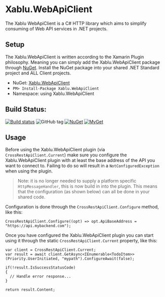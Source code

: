 # Xablu.WebApiClient
The Xablu WebApiClient is a C# HTTP library which aims to simplify consuming of Web API services in .NET projects.

## Setup
The Xablu.WebApiClient is written according to the Xamarin Plugin philosophy. Meaning you can simply add the Xablu.WebApiClient package through 
[NuGet](https://www.nuget.org/packages/Xablu.WebApiClient). Install the NuGet package into your shared .NET Standard project and ALL Client projects.

* NuGet: [Xablu.WebApiClient](https://www.nuget.org/packages/Xablu.WebApiClient)
* `PM> Install-Package Xablu.WebApiClient`
* Namespace: using Xablu.WebApiClient

## Build Status: 
[![Build status](https://ci.appveyor.com/api/projects/status/5ey0sq4fn01t9o56?svg=true
)](https://ci.appveyor.com/project/Xablu/xablu-webapiclient)
![GitHub tag](https://img.shields.io/github/tag/Xablu/Xablu.WebApiClient.svg)
[![NuGet](https://img.shields.io/nuget/v/Xablu.WebApiClient.svg?label=NuGet)](https://www.nuget.org/packages/Xablu.WebApiClient/)
[![MyGet](https://img.shields.io/myget/xabluhq/v/Xablu.WebApiClient.svg)](https://www.myget.org/F/Xablu.WebApiClient/api/v2)

## Usage

Before using the Xablu.WebApiClient plugin (via `CrossRestApiClient.Current`) make sure you configure the Xablu.WebApiClient plugin with at least the base address of the API you want to connect to.
Failing to do so will result in a `NotConfiguredException` when using the plugin.

> Note: it is no longer needed to supply a platform specific `HttpMessageHandler`, this is now build in into the plugin. This means that the configuration (as shown below) can all be done in 
> your shared code.

Configuration is done through the `CrossRestApiClient.Configure` method, like this:

```
CrossRestApiClient.Configure((opt) => opt.ApiBaseAddress = "https://api.mybackend.com");
```

Once you have configured the Xablu.WebApiClient plugin you can start using it through the static `CrossRestApiClient.Current` property, like this:

```
var client = CrossRestApiClient.Current;
var result = await client.GetAsync<IEnumerable<TodoItem>>(Priority.UserInitiated, "mypath").ConfigureAwait(false);

if(!result.IsSuccessStatusCode)
{
  // Handle error response...
}

return result.Content;
```
